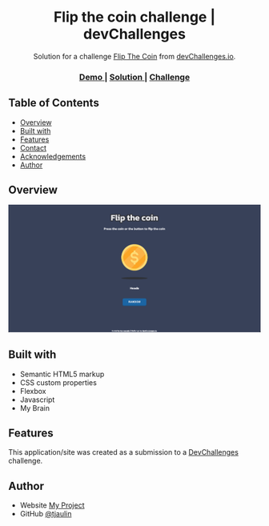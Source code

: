 <h1 align="center">Flip the coin challenge | devChallenges</h1>

<div align="center">
   Solution for a challenge <a href="https://devchallenges.io/challenge/flip-the-coin" target="_blank">Flip The Coin</a> from <a href="http://devchallenges.io" target="_blank">devChallenges.io</a>.
</div>

<div align="center">
  <h3>
    <a href="https://tjaulin.github.io/flip-the-coin-challenge/">
      Demo
    </a>
    <span> | </span>
    <a href="https://github.com/tjaulin/flip-the-coin-challenge">
      Solution
    </a>
    <span> | </span>
    <a href="https://devchallenges.io/challenge/flip-the-coin">
      Challenge
    </a>
  </h3>
</div>

<!-- TABLE OF CONTENTS -->

## Table of Contents

- [Overview](#overview)
- [Built with](#built-with)
- [Features](#features)
- [Contact](#contact)
- [Acknowledgements](#acknowledgements)
- [Author](#author)

<!-- OVERVIEW -->

## Overview

![screenshot](resources/preview-flip-the-coin.png)


## Built with

- Semantic HTML5 markup
- CSS custom properties
- Flexbox
- Javascript
- My Brain

## Features

This application/site was created as a submission to a [DevChallenges](https://devchallenges.io/challenges-dashboard) challenge.

## Author

- Website [My Project](https://mes-projets.vercel.app)
- GitHub [@tjaulin](https://github.com/tjaulin)
